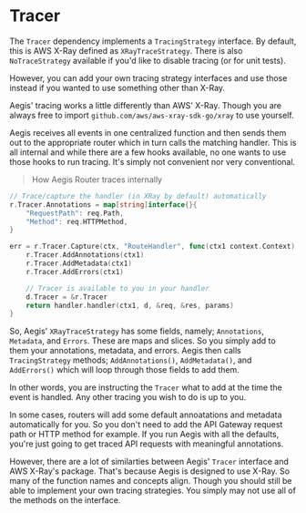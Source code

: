# Tracer

The `Tracer` dependency implements a `TracingStrategy` interface. By default, this is AWS X-Ray
defined as `XRayTraceStrategy`. There is also `NoTraceStrategy` available if you'd like to disable
tracing (or for unit tests).

However, you can add your own tracing strategy interfaces and use those instead if you wanted to
use something other than X-Ray.

Aegis' tracing works a little differently than AWS' X-Ray. Though you are always free to import
<span class="nowrap">`github.com/aws/aws-xray-sdk-go/xray`</span> to use yourself.

Aegis receives all events in one centralized function and then sends them out to the appropriate
router which in turn calls the matching handler. This is all internal and while there are a few
hooks available, no one wants to use those hooks to run tracing. It's simply not convenient nor
very conventional.

> How Aegis Router traces internally

```go
// Trace/capture the handler (in XRay by default) automatically
r.Tracer.Annotations = map[string]interface{}{
    "RequestPath": req.Path,
    "Method": req.HTTPMethod,
}

err = r.Tracer.Capture(ctx, "RouteHandler", func(ctx1 context.Context) error {
    r.Tracer.AddAnnotations(ctx1)
    r.Tracer.AddMetadata(ctx1)
    r.Tracer.AddErrors(ctx1)

    // Tracer is available to you in your handler
    d.Tracer = &r.Tracer
    return handler.handler(ctx1, d, &req, &res, params)
}
```

So, Aegis' `XRayTraceStrategy` has some fields, namely; `Annotations`, `Metadata`, and `Errors`.
These are maps and slices. So you simply add to them your annotations, metadata, and errors. Aegis
then calls `TracingStrategy` methods; `AddAnnotations()`, `AddMetadata()`, and `AddErrors()` which
will loop through those fields to add them.

In other words, you are instructing the `Tracer` what to add at the time the event is handled.
Any other tracing you wish to do is up to you.

In some cases, routers will add some default annoatations and metadata automatically for you.
So you don't need to add the API Gateway request path or HTTP method for example. If you run Aegis
with all the defaults, you're just going to get traced API requests with meaningful annotations.

However, there are a lot of similarties between Aegis' `Tracer` interface and AWS X-Ray's package.
That's because Aegis is designed to use X-Ray. So many of the function names and concepts align.
Though you should still be able to implement your own tracing strategies. You simply may not use
all of the methods on the interface.

